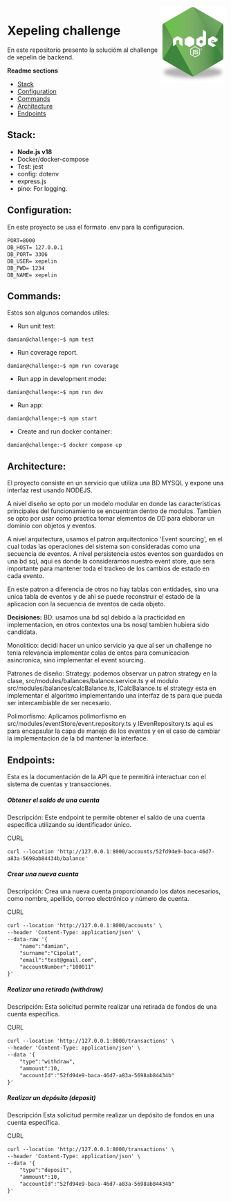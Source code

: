 <img src="https://github.com/damiancipolat/node-bff/blob/master/doc/node.png?raw=true" width="150px" align="right" />

# Xepeling challenge

En este repositorio presento la solucióm al challenge de xepelin de backend.

**Readme sections**

- [Stack](#stack)
- [Configuration](#configuration)
- [Commands](#commands)
- [Architecture](#architecture)
- [Endpoints](#endpoints)

## **Stack**:

- **Node.js v18**
- Docker/docker-compose
- Test: jest
- config: dotenv
- express.js
- pino: For logging.

## **Configuration**:

En este proyecto se usa el formato .env para la configuracion.

```console
PORT=8000
DB_HOST= 127.0.0.1
DB_PORT= 3306
DB_USER= xepelin
DB_PWD= 1234
DB_NAME= xepelin
```

## **Commands**:

Estos son algunos comandos utiles:

- Run unit test:

```console
damian@challenge:~$ npm test
```

- Run coverage report.

```console
damian@challenge:~$ npm run coverage
```

- Run app in development mode:

```console
damian@challenge:~$ npm run dev
```

- Run app:

```console
damian@challenge:~$ npm start
```

- Create and run docker container:

```console
damian@challenge:~$ docker compose up
```

## **Architecture**:

El proyecto consiste en un servicio que utiliza una BD MYSQL y expone
una interfaz rest usando NODEJS.

A nivel diseño se opto por un modelo modular en donde las caracteristicas
principales del funcionamiento se encuentran dentro de modulos. Tambien
se opto por usar como practica tomar elementos de DD para elaborar un dominio
con objetos y eventos.

A nivel arquitectura, usamos el patron arquitectonico 'Event sourcing',
en el cual todas las operaciones del sistema son consideradas como una secuencia de eventos. A nivel persistencia estos eventos son guardados en una bd sql, aqui es donde la consideramos nuestro event store, que sera importante
para mantener toda el trackeo de los cambios de estado en cada evento.

En este patron a diferencia de otros no hay tablas con entidades,
sino una unica tabla de eventos y de ahi se puede reconstruir el estado
de la aplicacion con la secuencia de eventos de cada objeto.

**Decisiones:**
BD: usamos una bd sql debido a la practicidad en implementacion, en otros contextos una bs nosql tambien hubiera sido candidata.

Monolitico: decidi hacer un unico servicio ya que al ser un challenge
no tenia relevancia implementar colas de entos para comunicacion asincronica,
sino implementar el event sourcing.

Patrones de diseño:
Strategy: podemos observar un patron strategy en la clase,
src/modules/balances/balance.service.ts y el modulo
src/modules/balances/calcBalance.ts, ICalcBalance.ts
el strategy esta en implementar el algoritmo implementando una interfaz de ts
para que pueda ser intercambiable de ser necesario.

Polimorfismo:
Aplicamos polimorfismo en
src/modules/eventStore/event.repository.ts y IEvenRepository.ts
aqui es para encapsular la capa de manejo de los eventos y en el caso
de cambiar la implementacion de la bd mantener la interface.

## **Endpoints**:

Esta es la documentación de la API que te permitirá interactuar con el sistema de cuentas y transacciones.

##### Obtener el saldo de una cuenta

Descripción:
Este endpoint te permite obtener el saldo de una cuenta específica utilizando su identificador único.

CURL

```console
curl --location 'http://127.0.0.1:8000/accounts/52fd94e9-baca-46d7-a83a-5698ab84434b/balance'
```

##### Crear una nueva cuenta

Descripción:
Crea una nueva cuenta proporcionando los datos necesarios, como nombre, apellido, correo electrónico y número de cuenta.

CURL

```console
curl --location 'http://127.0.0.1:8000/accounts' \
--header 'Content-Type: application/json' \
--data-raw '{
    "name":"damian",
    "surname":"Cipolat",
    "email":"test@gmail.com",
    "accountNumber":"100011"
}'
```

##### Realizar una retirada (withdraw)

Descripción:
Esta solicitud permite realizar una retirada de fondos de una cuenta específica.

CURL

```console
curl --location 'http://127.0.0.1:8000/transactions' \
--header 'Content-Type: application/json' \
--data '{
    "type":"withdraw",
    "ammount":10,
    "accountId":"52fd94e9-baca-46d7-a83a-5698ab84434b"
}'
```

##### Realizar un depósito (deposit)

Descripción
Esta solicitud permite realizar un depósito de fondos en una cuenta específica.

CURL

```console
curl --location 'http://127.0.0.1:8000/transactions' \
--header 'Content-Type: application/json' \
--data '{
    "type":"deposit",
    "ammount":10,
    "accountId":"52fd94e9-baca-46d7-a83a-5698ab84434b"
}'
```
